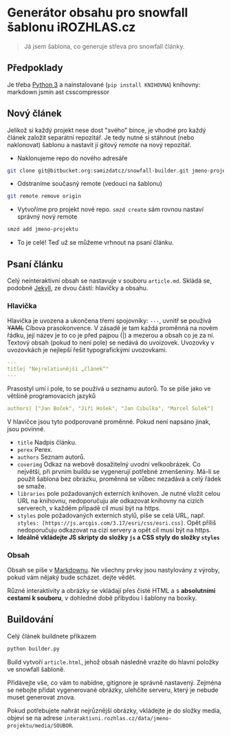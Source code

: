# Generátor obsahu pro snowfall šablonu iROZHLAS.cz

> Já jsem šablona, co generuje střeva pro snowfall články.

## Předpoklady
Je třeba [Python 3](https://www.python.org/downloads/) a nainstalované (`pip install KNIHOVNA`) knihovny:
markdown
jsmin
ast
csscompressor

## Nový článek

Jelikož si každý projekt nese dost "svého" bince, je vhodné pro každý článek založit separátní repozitář. Je tedy nutné si stáhnout (nebo naklonovat) šablonu a nastavit jí gitový *remote* na nový repozitář.

- Naklonujeme repo do nového adresáře

```bash
git clone git@bitbucket.org:samizdatcz/snowfall-builder.git jmeno-projektu
```

- Odstraníme současný remote (vedoucí na šablonu)

```bash
git remote remove origin
```

- Vytvoříme pro projekt nové repo. `smzd create` sám rovnou nastaví správný nový remote

```bash
smzd add jmeno-projektu
```

- To je celé! Teď už se můžeme vrhnout na psaní článku.

## Psaní článku
Celý neinteraktivní obsah se nastavuje v souboru `article.md`. Skládá se, podobně [Jekyll](https://jekyllrb.com/docs/frontmatter/), ze dvou částí: hlavičky a obsahu.

### Hlavička
Hlavička je uvozena a ukončena třemi spojovníky: `---`, uvnitř se používá ~~YAML~~ Cíbova prasokonvence. V zásadě je tam každá proměnná na novém řádku, její název je to co je před pajpou (|) a mezerou a obsah co je za ní. Textový obsah (pokud to není pole) se nedává do uvoizovek. Uvozovky v uvozovkách je nejlepší řešit typografickými uvozovkami.

```yaml
---
title| "Nejrelativnější „článek“"
---
```

Prasostyl umí i pole, to se používá u seznamu autorů. To se píše jako ve většině programovacích jazyků

```yaml
authors| ["Jan Boček", "Jiří Hošek", "Jan Cibulka", "Marcel Šulek"]
```

V hlavičce jsou tyto podporované proměnné. Pokud není napsáno jinak, jsou povinné.

- `title` Nadpis článku.
- `perex` Perex.
- `authors` Seznam autorů.
- `coverimg` Odkaz na webově dosažitelný uvodní velkoobrázek. Co největší, při prvním buildu se vygenerují potřebné zmenšeniny.  Má-li se použít šablona bez obrázku, proměnná se vůbec nezadává a celý řádek se smaže.
- `libraries` pole požadovaných externích knihoven. Je nutné vložit celou URL na knihovnu, nedoporučuju ale odkazovat knihovny na cizích serverech, v každém případě cíl musí být na https.
- `styles` pole požadovaných externích stylů, píše se celá URL, např. `styles: [https://js.arcgis.com/3.17/esri/css/esri.css]`. Opět příliš nedoporučuju odkazovat na cizí servery a opět cíl musí být na https.
- **Ideálně vkládejte JS skripty do složky `js` a CSS styly do složky `styles`**

### Obsah
Obsah se píše v [Markdownu](https://github.com/adam-p/markdown-here/wiki/Markdown-Cheatsheet). Ne všechny prvky jsou nastylovány z výroby, pokud vám nějaký bude scházet. dejte vědět.

Různé interaktivity a obrázky se vkládají přes čisté HTML a s **absolutními cestami k souboru**, v dohledné době přibydou i šablony na boxíky.

## Buildování
Celý článek buildnete příkazem
```bash
python builder.py
```

Build vytvoří `article.html`, jehož obsah následně vrazíte do hlavní položky ve snowfall šabloně.

Přidávejte vše, co vám to nabídne, gitignore je správně nastavený. Zejména se nebojte přidat vygenerované obrázky, ulehčíte serveru, který je nebude muset generovat znova.

Pokud potřebujete nahrát nejrůznější obrázky, vkládejte je do složky media, objeví se na adrese `interaktivni.rozhlas.cz/data/jmeno-projektu/media/SOUBOR`.